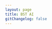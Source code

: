 ```yaml
---
layout: page
title: BST AI
gitChangelog: false
---
```


<script setup>
import DifyEmbedding from './.vitepress/theme/components/DifyEmbedding.vue'
</script>

<DifyEmbedding/>